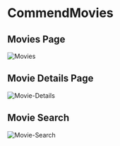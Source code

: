 # CommendMovies

## Movies Page
![Movies]("/snapshots/movies.jpg")
## Movie Details Page
![Movie-Details]("/snapshots/movies.jpg")
## Movie Search
![Movie-Search]("/snapshots/movie-search.jpg")


